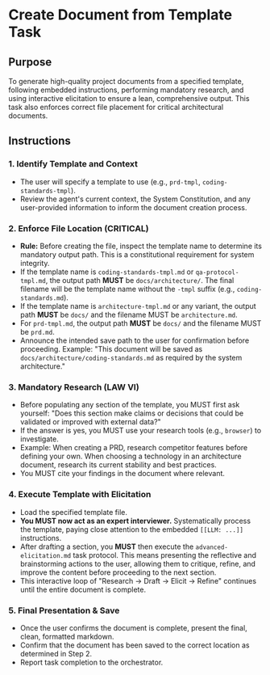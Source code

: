 # Create Document from Template Task

## Purpose
To generate high-quality project documents from a specified template, following embedded instructions, performing mandatory research, and using interactive elicitation to ensure a lean, comprehensive output. This task also enforces correct file placement for critical architectural documents.

## Instructions

### 1. Identify Template and Context
- The user will specify a template to use (e.g., `prd-tmpl`, `coding-standards-tmpl`).
- Review the agent's current context, the System Constitution, and any user-provided information to inform the document creation process.

### 2. **Enforce File Location (CRITICAL)**
- **Rule:** Before creating the file, inspect the template name to determine its mandatory output path. This is a constitutional requirement for system integrity.
- If the template name is `coding-standards-tmpl.md` or `qa-protocol-tmpl.md`, the output path **MUST** be `docs/architecture/`. The final filename will be the template name without the `-tmpl` suffix (e.g., `coding-standards.md`).
- If the template name is `architecture-tmpl.md` or any variant, the output path **MUST** be `docs/` and the filename MUST be `architecture.md`.
- For `prd-tmpl.md`, the output path **MUST** be `docs/` and the filename MUST be `prd.md`.
- Announce the intended save path to the user for confirmation before proceeding. Example: "This document will be saved as `docs/architecture/coding-standards.md` as required by the system architecture."

### 3. **Mandatory Research (LAW VI)**
- Before populating any section of the template, you MUST first ask yourself: "Does this section make claims or decisions that could be validated or improved with external data?"
- If the answer is yes, you MUST use your research tools (e.g., `browser`) to investigate.
- Example: When creating a PRD, research competitor features before defining your own. When choosing a technology in an architecture document, research its current stability and best practices.
- You MUST cite your findings in the document where relevant.

### 4. Execute Template with Elicitation
- Load the specified template file.
- **You MUST now act as an expert interviewer.** Systematically process the template, paying close attention to the embedded `[[LLM: ...]]` instructions.
- After drafting a section, you **MUST** then execute the `advanced-elicitation.md` task protocol. This means presenting the reflective and brainstorming actions to the user, allowing them to critique, refine, and improve the content before proceeding to the next section.
- This interactive loop of "Research -> Draft -> Elicit -> Refine" continues until the entire document is complete.

### 5. Final Presentation & Save
- Once the user confirms the document is complete, present the final, clean, formatted markdown.
- Confirm that the document has been saved to the correct location as determined in Step 2.
- Report task completion to the orchestrator.
```

